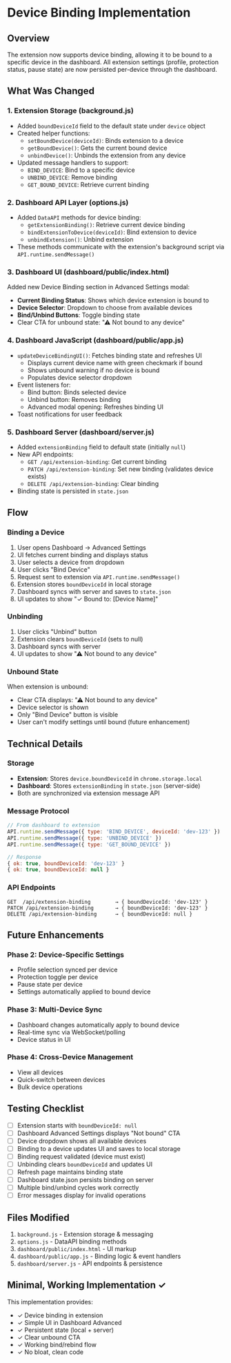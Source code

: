 # Device Binding Implementation

## Overview
The extension now supports device binding, allowing it to be bound to a specific device in the dashboard. All extension settings (profile, protection status, pause state) are now persisted per-device through the dashboard.

## What Was Changed

### 1. Extension Storage (background.js)
- Added `boundDeviceId` field to the default state under `device` object
- Created helper functions:
  - `setBoundDevice(deviceId)`: Binds extension to a device
  - `getBoundDevice()`: Gets the current bound device
  - `unbindDevice()`: Unbinds the extension from any device
- Updated message handlers to support:
  - `BIND_DEVICE`: Bind to a specific device
  - `UNBIND_DEVICE`: Remove binding
  - `GET_BOUND_DEVICE`: Retrieve current binding

### 2. Dashboard API Layer (options.js)
- Added `DataAPI` methods for device binding:
  - `getExtensionBinding()`: Retrieve current device binding
  - `bindExtensionToDevice(deviceId)`: Bind extension to device
  - `unbindExtension()`: Unbind extension
- These methods communicate with the extension's background script via `API.runtime.sendMessage()`

### 3. Dashboard UI (dashboard/public/index.html)
Added new Device Binding section in Advanced Settings modal:
- **Current Binding Status**: Shows which device extension is bound to
- **Device Selector**: Dropdown to choose from available devices
- **Bind/Unbind Buttons**: Toggle binding state
- Clear CTA for unbound state: "⚠ Not bound to any device"

### 4. Dashboard JavaScript (dashboard/public/app.js)
- `updateDeviceBindingUI()`: Fetches binding state and refreshes UI
  - Displays current device name with green checkmark if bound
  - Shows unbound warning if no device is bound
  - Populates device selector dropdown
- Event listeners for:
  - Bind button: Binds selected device
  - Unbind button: Removes binding
  - Advanced modal opening: Refreshes binding UI
- Toast notifications for user feedback

### 5. Dashboard Server (dashboard/server.js)
- Added `extensionBinding` field to default state (initially `null`)
- New API endpoints:
  - `GET /api/extension-binding`: Get current binding
  - `PATCH /api/extension-binding`: Set new binding (validates device exists)
  - `DELETE /api/extension-binding`: Clear binding
- Binding state is persisted in `state.json`

## Flow

### Binding a Device
1. User opens Dashboard → Advanced Settings
2. UI fetches current binding and displays status
3. User selects a device from dropdown
4. User clicks "Bind Device"
5. Request sent to extension via `API.runtime.sendMessage()`
6. Extension stores `boundDeviceId` in local storage
7. Dashboard syncs with server and saves to `state.json`
8. UI updates to show "✓ Bound to: [Device Name]"

### Unbinding
1. User clicks "Unbind" button
2. Extension clears `boundDeviceId` (sets to null)
3. Dashboard syncs with server
4. UI updates to show "⚠ Not bound to any device"

### Unbound State
When extension is unbound:
- Clear CTA displays: "⚠ Not bound to any device"
- Device selector is shown
- Only "Bind Device" button is visible
- User can't modify settings until bound (future enhancement)

## Technical Details

### Storage
- **Extension**: Stores `device.boundDeviceId` in `chrome.storage.local`
- **Dashboard**: Stores `extensionBinding` in `state.json` (server-side)
- Both are synchronized via extension message API

### Message Protocol
```javascript
// From dashboard to extension
API.runtime.sendMessage({ type: 'BIND_DEVICE', deviceId: 'dev-123' })
API.runtime.sendMessage({ type: 'UNBIND_DEVICE' })
API.runtime.sendMessage({ type: 'GET_BOUND_DEVICE' })

// Response
{ ok: true, boundDeviceId: 'dev-123' }
{ ok: true, boundDeviceId: null }
```

### API Endpoints
```
GET  /api/extension-binding        → { boundDeviceId: 'dev-123' }
PATCH /api/extension-binding       → { boundDeviceId: 'dev-123' }
DELETE /api/extension-binding      → { boundDeviceId: null }
```

## Future Enhancements

### Phase 2: Device-Specific Settings
- Profile selection synced per device
- Protection toggle per device
- Pause state per device
- Settings automatically applied to bound device

### Phase 3: Multi-Device Sync
- Dashboard changes automatically apply to bound device
- Real-time sync via WebSocket/polling
- Device status in UI

### Phase 4: Cross-Device Management
- View all devices
- Quick-switch between devices
- Bulk device operations

## Testing Checklist

- [ ] Extension starts with `boundDeviceId: null`
- [ ] Dashboard Advanced Settings displays "Not bound" CTA
- [ ] Device dropdown shows all available devices
- [ ] Binding to a device updates UI and saves to local storage
- [ ] Binding request validated (device must exist)
- [ ] Unbinding clears `boundDeviceId` and updates UI
- [ ] Refresh page maintains binding state
- [ ] Dashboard state.json persists binding on server
- [ ] Multiple bind/unbind cycles work correctly
- [ ] Error messages display for invalid operations

## Files Modified

1. `background.js` - Extension storage & messaging
2. `options.js` - DataAPI binding methods
3. `dashboard/public/index.html` - UI markup
4. `dashboard/public/app.js` - Binding logic & event handlers
5. `dashboard/server.js` - API endpoints & persistence

## Minimal, Working Implementation ✓

This implementation provides:
- ✓ Device binding in extension
- ✓ Simple UI in Dashboard Advanced
- ✓ Persistent state (local + server)
- ✓ Clear unbound CTA
- ✓ Working bind/rebind flow
- ✓ No bloat, clean code
